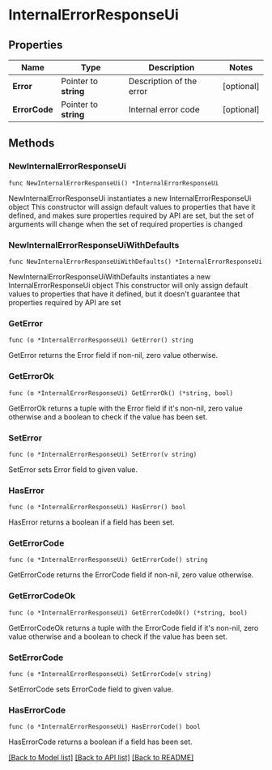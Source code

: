 # InternalErrorResponseUi

## Properties

Name | Type | Description | Notes
------------ | ------------- | ------------- | -------------
**Error** | Pointer to **string** | Description of the error | [optional] 
**ErrorCode** | Pointer to **string** | Internal error code | [optional] 

## Methods

### NewInternalErrorResponseUi

`func NewInternalErrorResponseUi() *InternalErrorResponseUi`

NewInternalErrorResponseUi instantiates a new InternalErrorResponseUi object
This constructor will assign default values to properties that have it defined,
and makes sure properties required by API are set, but the set of arguments
will change when the set of required properties is changed

### NewInternalErrorResponseUiWithDefaults

`func NewInternalErrorResponseUiWithDefaults() *InternalErrorResponseUi`

NewInternalErrorResponseUiWithDefaults instantiates a new InternalErrorResponseUi object
This constructor will only assign default values to properties that have it defined,
but it doesn't guarantee that properties required by API are set

### GetError

`func (o *InternalErrorResponseUi) GetError() string`

GetError returns the Error field if non-nil, zero value otherwise.

### GetErrorOk

`func (o *InternalErrorResponseUi) GetErrorOk() (*string, bool)`

GetErrorOk returns a tuple with the Error field if it's non-nil, zero value otherwise
and a boolean to check if the value has been set.

### SetError

`func (o *InternalErrorResponseUi) SetError(v string)`

SetError sets Error field to given value.

### HasError

`func (o *InternalErrorResponseUi) HasError() bool`

HasError returns a boolean if a field has been set.

### GetErrorCode

`func (o *InternalErrorResponseUi) GetErrorCode() string`

GetErrorCode returns the ErrorCode field if non-nil, zero value otherwise.

### GetErrorCodeOk

`func (o *InternalErrorResponseUi) GetErrorCodeOk() (*string, bool)`

GetErrorCodeOk returns a tuple with the ErrorCode field if it's non-nil, zero value otherwise
and a boolean to check if the value has been set.

### SetErrorCode

`func (o *InternalErrorResponseUi) SetErrorCode(v string)`

SetErrorCode sets ErrorCode field to given value.

### HasErrorCode

`func (o *InternalErrorResponseUi) HasErrorCode() bool`

HasErrorCode returns a boolean if a field has been set.


[[Back to Model list]](../README.md#documentation-for-models) [[Back to API list]](../README.md#documentation-for-api-endpoints) [[Back to README]](../README.md)


